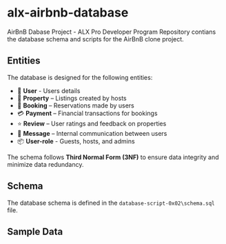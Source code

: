 # alx-airbnb-database

AirBnB Dabase Project - ALX Pro Developer Program
Repository contians the database schema and scripts for the AirBnB clone project.

## Entities
The database is designed for the following entities:
* 👤 **User** - Users details
* 🏡 **Property** – Listings created by hosts  
* 📅 **Booking** – Reservations made by users  
* 💳 **Payment** – Financial transactions for bookings  
* ⭐ **Review** – User ratings and feedback on properties  
* 💬 **Message** – Internal communication between users
* 📦 **User-role** - Guests, hosts, and admins

The schema follows **Third Normal Form (3NF)** to ensure data integrity and minimize data redundancy.

## Schema

The database schema is defined in the `database-script-0x02\schema.sql` file.

## Sample Data